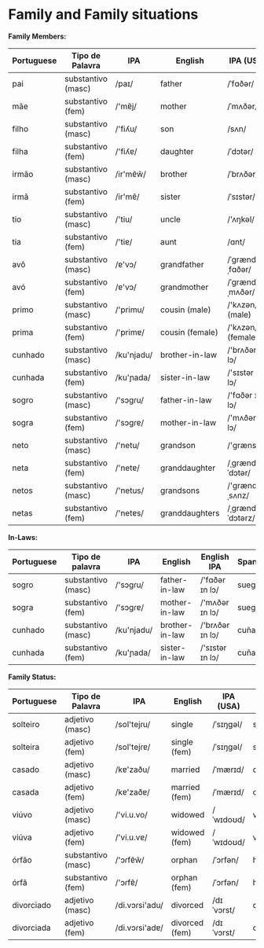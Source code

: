 # Family and Family situations



**Family Members:**

| Portuguese   | Tipo de Palavra  | IPA            | English   | IPA (USA) | Spanish | Spanish IPA    | No. |
|--------------|------------------|----------------|-----------|-----------|---------|----------------|-----|
| pai          | substantivo (masc) | /paɪ/          | father    | /ˈfɑðər/   | padre   | /ˈpaðɾe/    | 2017 |
| mãe          | substantivo (fem)  | /'mɐ̃j/         | mother    | /ˈmʌðər/   | madre   | /ˈmaðɾe/    | 2004 |
| filho        | substantivo (masc) | /'fiʎu/        | son       | /sʌn/     | hijo    | /ˈixo/       | 2018 |
| filha        | substantivo (fem)  | /'fiʎɐ/        | daughter  | /ˈdɔtər/   | hija    | /ˈixa/      | 2020 |
| irmão        | substantivo (masc) | /ir'mɐ̃w̃/      | brother   | /ˈbrʌðər/  | hermano | /eɾˈmano/    | 2019 |
| irmã         | substantivo (fem)  | /ir'mɐ̃/       | sister    | /ˈsɪstər/  | hermana | /eɾˈmana/    | 2021 |
| tio          | substantivo (masc) | /'tiu/    | uncle     | /'ʌŋkəl/   | tío      | /'ti.o/     |     |
| tia          | substantivo (fem)  | /'tiɐ/    | aunt      | /ɑnt/       | tía      | /'ti.a/     |     |
| avô          | substantivo (masc) | /ɐ'vɔ/    | grandfather | /ˈɡrændˌfɑðər/ | abuelo | /aˈβwe.lo/  |     |
| avó          | substantivo (fem)  | /ɐ'vɔ/    | grandmother | /ˈɡrændˌmʌðər/ | abuela | /aˈβwe.la/  |     |
| primo        | substantivo (masc) | /'primu/  | cousin (male) | /'kʌzən/ (male) | primo | /'pɾimo/ (male) |     |
| prima        | substantivo (fem)  | /'primɐ/  | cousin (female) | /'kʌzən/ (female) | prima | /'pɾima/ (female) |     |
| cunhado      | substantivo (masc) | /ku'njadu/ | brother-in-law | /'brʌðər ɪn lɔ/ | cuñado | /kuˈɲaðo/ |     |
| cunhada      | substantivo (fem)  | /ku'ɲada/ | sister-in-law | /'sɪstər ɪn lɔ/ | cuñada | /kuˈɲaða/ |     |
| sogro        | substantivo (masc) | /'sɔɡɾu/  | father-in-law | /'fɑðər ɪn lɔ/ | suegro  | /'swe.ɡɾo/ |     |
| sogra        | substantivo (fem)  | /'sɔɡɾɐ/ | mother-in-law | /'mʌðər ɪn lɔ/ | suegra  | /'swe.ɡɾa/ |     |
| neto         | substantivo (masc) | /'netu/   | grandson  | /'ɡrænsʌn/ | nieto   | /'njeto/ |     |
| neta         | substantivo (fem)  | /'netɐ/   | granddaughter | /ˌɡrændˈdɔtər/ | nieta | /'njeta/ |     |
| netos        | substantivo (masc) | /'netus/  | grandsons | /'ɡrændˌsʌnz/ | nietos | /'njetos/ |     |
| netas        | substantivo (fem)  | /'netɐs/  | granddaughters | /ˌɡrændˈdɔtərz/ | nietas | /'njetas/ |     |

**In-Laws:**

| Portuguese   | Tipo de palavra     | IPA       | English   | English IPA | Spanish  | Spanish IPA | No. |
|--------------|---------------------|-----------|-----------|-------------|----------|-------------|-----|
| sogro        | substantivo (masc) | /'sɔɡɾu/  | father-in-law | /'fɑðər ɪn lɔ/ | suegro  | /'swe.ɡɾo/ |     |
| sogra        | substantivo (fem)  | /'sɔɡɾɐ/ | mother-in-law | /'mʌðər ɪn lɔ/ | suegra  | /'swe.ɡɾa/ |     |
| cunhado      | substantivo (masc) | /ku'njadu/ | brother-in-law | /'brʌðər ɪn lɔ/ | cuñado | /kuˈɲaðo/ |     |
| cunhada      | substantivo (fem)  | /ku'ɲada/ | sister-in-law | /'sɪstər ɪn lɔ/ | cuñada | /kuˈɲaða/ |     |



**Family Status:**

| Portuguese   | Tipo de Palavra  | IPA             | English        | IPA (USA)  | Spanish          | Spanish IPA  | No. |
|--------------|------------------|-----------------|----------------|------------|------------------|--------------|-----|
| solteiro     | adjetivo (masc) | /sol'tejɾu/     | single         | /ˈsɪŋɡəl/  | soltero          | /solˈteɾo/    | 2022 |
| solteira     | adjetivo (fem)  | /sol'tejɾɐ/     | single (fem)   | /ˈsɪŋɡəl/  | soltera          | /solˈteɾa/    | 2022 |
| casado       | adjetivo (masc) | /kɐ'zaðu/       | married        | /ˈmærɪd/   | casado           | /kaˈsaðo/     | 2023 |
| casada       | adjetivo (fem)  | /kɐ'zaðɐ/       | married (fem)  | /ˈmærɪd/   | casada           | /kaˈsaða/     | 2023 |
| viúvo        | adjetivo (masc) | /'vi.u.vo/       | widowed        | /ˈwɪdoʊd/  | viudo            | /ˈbwido/     | 2024 |
| viúva        | adjetivo (fem)  | /'vi.u.vɐ/      | widowed (fem)  | /ˈwɪdoʊd/  | viuda            | /ˈbwida/      | 2024 |
| órfão        | substantivo (masc) | /'ɔɾfɐ̃w̃/     | orphan         | /ˈɔrfən/   | huérfano         | /ˈw̃eɾfano/    | 2025 |
| órfã         | substantivo (fem)  | /'ɔɾfɐ̃/        | orphan (fem)   | /ˈɔrfən/   | huérfana         | /ˈw̃eɾfana/  | 2025 |
| divorciado   | adjetivo (masc) | /di.vɔɾsi'adu/  | divorced       | /dɪˈvɔrst/  | divorciado       | /di.voɾˈθjaðo/                |     |
| divorciada   | adjetivo (fem)  | /di.vɔɾsi'adɐ/  | divorced (fem) | /dɪˈvɔrst/  | divorciada       | /di.voɾˈθjaða/                |     |
